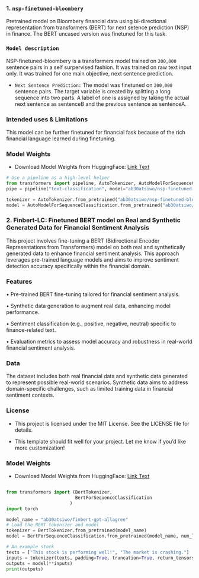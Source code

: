 ### 1. `nsp-finetuned-bloombery` 

Pretrained model on Bloombery financial data using bi-directional representation from transformers (BERT) for next setence prediction (NSP) in finance. The BERT uncased version was finetuned for this task. 


### `Model description`

NSP-finetuned-bloombery is a transformers model trained on `200,000` sentence pairs in a self surpervised fashion. It was trained on raw text input only. It was trained for one main objective, next sentence prediction. 

- `Next Sentence Prediction:` The model was finetuned on `200,000` sentence pairs. The target variable is created by splitting a long sequence into two parts. A label of one is assigned by taking the actual next sentence as sentenceB and the previous sentence as sentenceA. 


### Intended uses & Limitations

This model can be further finetuned for financial fask because of the rich financial language learned during finetuning. 

### Model Weights

- Download Model Weights from HuggingFace: [Link Text](https://huggingface.co/ab30atsiwo/nsp-finetuned-bloombery/tree/main)

```python
# Use a pipeline as a high-level helper
from transformers import pipeline, AutoTokenizer, AutoModelForSequenceClassification
pipe = pipeline("text-classification", model="ab30atsiwo/nsp-finetuned-bloombery")

tokenizer = AutoTokenizer.from_pretrained("ab30atsiwo/nsp-finetuned-bloombery")
model = AutoModelForSequenceClassification.from_pretrained("ab30atsiwo/nsp-finetuned-bloombery")
```




### 2. Finbert-LC: Finetuned BERT model on Real and Synthetic Generated Data for Financial Sentiment Analysis

This project involves fine-tuning a BERT (Bidirectional Encoder Representations from Transformers) model on both real and synthetically generated data to enhance financial sentiment analysis. This approach leverages pre-trained language models and aims to improve sentiment detection accuracy specifically within the financial domain.


### Features

•	Pre-trained BERT fine-tuning tailored for financial sentiment analysis.

•	Synthetic data generation to augment real data, enhancing model performance.

•	Sentiment classification (e.g., positive, negative, neutral) specific to finance-related text.

•	Evaluation metrics to assess model accuracy and robustness in real-world financial sentiment analysis.


### Data

The dataset includes both real financial data and synthetic data generated to represent possible real-world scenarios. Synthetic data aims to address domain-specific challenges, such as limited training data in financial sentiment contexts.


### License

- This project is licensed under the MIT License. See the LICENSE file for details.

- This template should fit well for your project. Let me know if you’d like more customization!


### Model Weights

- Download Model Weights from HuggingFace: [Link Text](https://huggingface.co/ab30atsiwo/finbert-gpt-allagree/tree/main)

```python

from transformers import (BertTokenizer, 
                          BertForSequenceClassification
                        )
import torch

model_name = "ab30atsiwo/finbert-gpt-allagree"
# Load the BERT tokenizer and model
tokenizer = BertTokenizer.from_pretrained(model_name)
model = BertForSequenceClassification.from_pretrained(model_name, num_labels=3)  

# An example stock
texts = ["This stock is performing well!", "The market is crashing."]
inputs = tokenizer(texts, padding=True, truncation=True, return_tensors="pt")
outputs = model(**inputs)
print(outputs)
```
